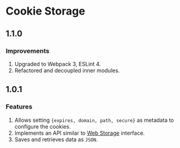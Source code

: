 # Cookie Storage

## 1.1.0

### Improvements

1. Upgraded to Webpack 3, ESLint 4.
1. Refactored and decoupled inner modules.

## 1.0.1

### Features

1. Allows setting `{expires, domain, path, secure}` as metadata to configure the cookies.
1. Implements an API similar to [Web Storage](https://developer.mozilla.org/en-US/docs/Web/API/Storage) interface.
1. Saves and retrieves data as `JSON`.
